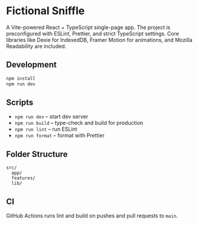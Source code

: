 # Fictional Sniffle

A Vite-powered React + TypeScript single-page app. The project is preconfigured with ESLint, Prettier, and strict TypeScript settings. Core libraries like Dexie for IndexedDB, Framer Motion for animations, and Mozilla Readability are included.

## Development

```bash
npm install
npm run dev
```

## Scripts

- `npm run dev` – start dev server
- `npm run build` – type-check and build for production
- `npm run lint` – run ESLint
- `npm run format` – format with Prettier

## Folder Structure

```
src/
  app/
  features/
  lib/
```

## CI

GitHub Actions runs lint and build on pushes and pull requests to `main`.
